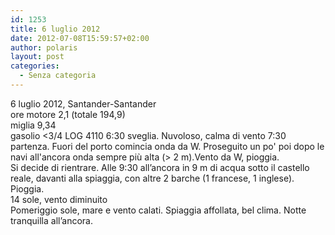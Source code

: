 ```yaml
---
id: 1253
title: 6 luglio 2012
date: 2012-07-08T15:59:57+02:00
author: polaris
layout: post
categories:
  - Senza categoria
---
```

6 luglio 2012, Santander-Santander  
ore motore 2,1 (totale 194,9)  
miglia 9,34  
gasolio <3/4 LOG 4110 6:30 sveglia. Nuvoloso, calma di vento 7:30 partenza. Fuori del porto comincia onda da W. Proseguito un po' poi dopo le navi all'ancora onda sempre più alta (> 2 m).Vento da W, pioggia.  
Si decide di rientrare. Alle 9:30 all&#8217;ancora in 9 m di acqua sotto il castello reale, davanti alla spiaggia, con altre 2 barche (1 francese, 1 inglese). Pioggia.  
14 sole, vento diminuito  
Pomeriggio sole, mare e vento calati. Spiaggia affollata, bel clima. Notte tranquilla all&#8217;ancora.